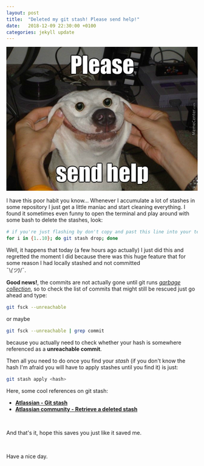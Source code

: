 ```yaml
---
layout: post
title:  "Deleted my git stash! Please send help!"
date:   2018-12-09 22:30:00 +0100
categories: jekyll update
---
```


![please send help](/assets/img/please-send-help-deleted-my-git-stash/please-send-help.jpg "please send help doggo meme")

I have this poor habit you know... Whenever I accumulate a lot of stashes in some repository I just get a little maniac and start cleaning everything. I found it sometimes even funny to open the terminal and play around with some bash to delete the stashes, look:

```bash
# if you're just flashing by don't copy and past this line into your terminal
for i in {1..10}; do git stash drop; done
```

Well, it happens that today (a few hours ago actually) I just did this and regretted the moment I did because there was this huge feature that for some reason I had locally stashed and not committed <br/> ¯\\_(ツ)_/¯.

**Good news!**, the commits are not actually gone until git runs <a href="https://en.wikipedia.org/wiki/Garbage_collection_(computer_science)#Reachability_of_an_object" target="_blank" title="wiki page garbage collection">*garbage collection*</a>, so to check the list of commits that might still be rescued just go ahead and type:

```bash
git fsck --unreachable
```

or maybe

```bash
git fsck --unreachable | grep commit
```

because you actually need to check whether your hash is somewhere referenced as a __unreachable commit__.

Then all you need to do once you find your *stash* (if you don't know the hash I'm afraid you will have to apply stashes until you find it) is just:

```bash
git stash apply <hash>
```

Here, some cool references on git stash:

- <a href="https://www.atlassian.com/git/tutorials/saving-changes/git-stash" target="_blank" title="atlassian tutorials git stash">__Atlassian - Git stash__</a>
- <a href="https://community.atlassian.com/t5/Sourcetree-questions/Retrieve-a-deleted-stash/qaq-p/162673" target="_blank" title="atlassian community recover deleted stash">__Atlassian community - Retrieve a deleted stash__</a>

<br/>

And that's it, hope this saves you just like it saved me.

<br/>

Have a nice day.